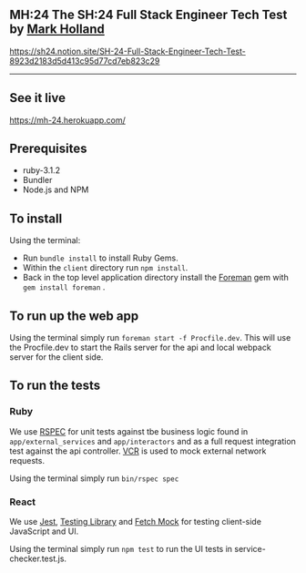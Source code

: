 ## MH:24 The SH:24 Full Stack Engineer Tech Test by [Mark Holland](https://mark-holland.netlify.app/)

https://sh24.notion.site/SH-24-Full-Stack-Engineer-Tech-Test-8923d2183d5d413c95d77cd7eb823c29

---

## See it live

https://mh-24.herokuapp.com/

## Prerequisites

-   ruby-3.1.2
-   Bundler
-   Node.js and NPM

## To install

Using the terminal:

-   Run `bundle install` to install Ruby Gems.
-   Within the `client` directory run `npm install`.
-   Back in the top level application directory install the [Foreman](https://github.com/ddollar/foreman) gem with `gem install foreman` .

## To run up the web app

Using the terminal simply run `foreman start -f Procfile.dev`. This will use the Procfile.dev to start the Rails server for the api and local webpack server for the client side.

## To run the tests

### Ruby

We use [RSPEC](https://rspec.info/) for unit tests against tbe business logic found in `app/external_services` and `app/interactors` and as a full request integration test against the api controller.
[VCR](https://relishapp.com/vcr/vcr/docs) is used to mock external network requests.

Using the terminal simply run `bin/rspec spec`

### React

We use [Jest](https://jestjs.io/), [Testing Library](https://testing-library.com/) and [Fetch Mock](https://www.wheresrhys.co.uk/fetch-mock/) for testing client-side JavaScript and UI.

Using the terminal simply run `npm test` to run the UI tests in service-checker.test.js.

